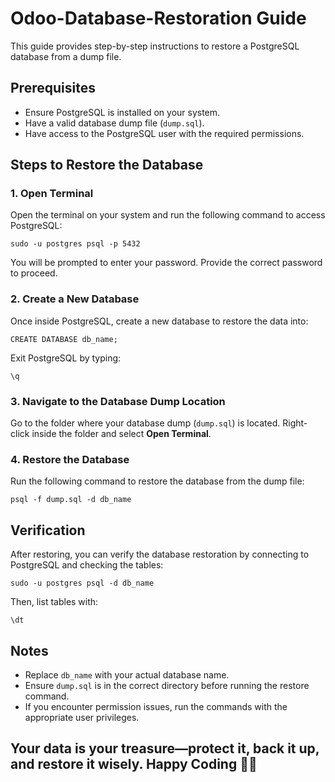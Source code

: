 # Odoo-Database-Restoration Guide

This guide provides step-by-step instructions to restore a PostgreSQL database from a dump file.

## Prerequisites
- Ensure PostgreSQL is installed on your system.
- Have a valid database dump file (`dump.sql`).
- Have access to the PostgreSQL user with the required permissions.

## Steps to Restore the Database

### 1. Open Terminal
Open the terminal on your system and run the following command to access PostgreSQL:

```
sudo -u postgres psql -p 5432
```

You will be prompted to enter your password. Provide the correct password to proceed.

### 2. Create a New Database
Once inside PostgreSQL, create a new database to restore the data into:

```
CREATE DATABASE db_name;
```

Exit PostgreSQL by typing:

```
\q
```

### 3. Navigate to the Database Dump Location
Go to the folder where your database dump (`dump.sql`) is located. Right-click inside the folder and select **Open Terminal**.

### 4. Restore the Database
Run the following command to restore the database from the dump file:

```
psql -f dump.sql -d db_name
```

## Verification
After restoring, you can verify the database restoration by connecting to PostgreSQL and checking the tables:

```
sudo -u postgres psql -d db_name
```

Then, list tables with:

```
\dt
```

## Notes
- Replace `db_name` with your actual database name.
- Ensure `dump.sql` is in the correct directory before running the restore command.
- If you encounter permission issues, run the commands with the appropriate user privileges.

## Your data is your treasure—protect it, back it up, and restore it wisely. Happy Coding 🧑‍💻

